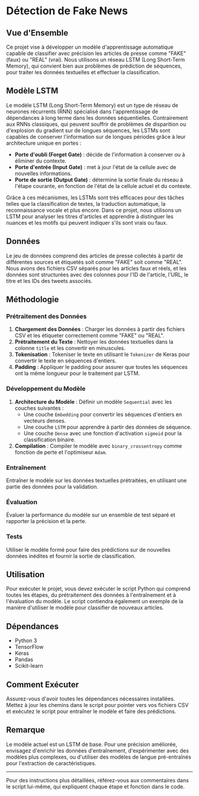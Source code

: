 # Détection de Fake News

## Vue d'Ensemble
Ce projet vise à développer un modèle d'apprentissage automatique capable de classifier avec précision les articles de presse comme "FAKE" (faux) ou "REAL" (vrai). Nous utilisons un réseau LSTM (Long Short-Term Memory), qui convient bien aux problèmes de prédiction de séquences, pour traiter les données textuelles et effectuer la classification.

## Modèle LSTM

Le modèle LSTM (Long Short-Term Memory) est un type de réseau de neurones récurrents (RNN) spécialisé dans l'apprentissage de dépendances à long terme dans les données séquentielles. Contrairement aux RNNs classiques, qui peuvent souffrir de problèmes de disparition ou d'explosion du gradient sur de longues séquences, les LSTMs sont capables de conserver l'information sur de longues périodes grâce à leur architecture unique en portes :

- **Porte d'oubli (Forget Gate)** : décide de l'information à conserver ou à éliminer du contexte.
- **Porte d'entrée (Input Gate)** : met à jour l'état de la cellule avec de nouvelles informations.
- **Porte de sortie (Output Gate)** : détermine la sortie finale du réseau à l'étape courante, en fonction de l'état de la cellule actuel et du contexte.

Grâce à ces mécanismes, les LSTMs sont très efficaces pour des tâches telles que la classification de textes, la traduction automatique, la reconnaissance vocale et plus encore. Dans ce projet, nous utilisons un LSTM pour analyser les titres d'articles et apprendre à distinguer les nuances et les motifs qui peuvent indiquer s'ils sont vrais ou faux.

## Données
Le jeu de données comprend des articles de presse collectés à partir de différentes sources et étiquetés soit comme "FAKE" soit comme "REAL". Nous avons des fichiers CSV séparés pour les articles faux et réels, et les données sont structurées avec des colonnes pour l'ID de l'article, l'URL, le titre et les IDs des tweets associés.

## Méthodologie

### Prétraitement des Données
1. **Chargement des Données** : Charger les données à partir des fichiers CSV et les étiqueter correctement comme "FAKE" ou "REAL".
2. **Prétraitement du Texte** : Nettoyer les données textuelles dans la colonne `title` et les convertir en minuscules.
3. **Tokenisation** : Tokeniser le texte en utilisant le `Tokenizer` de Keras pour convertir le texte en séquences d'entiers.
4. **Padding** : Appliquer le padding pour assurer que toutes les séquences ont la même longueur pour le traitement par LSTM.

### Développement du Modèle
1. **Architecture du Modèle** : Définir un modèle `Sequential` avec les couches suivantes :
   - Une couche `Embedding` pour convertir les séquences d'entiers en vecteurs denses.
   - Une couche `LSTM` pour apprendre à partir des données de séquence.
   - Une couche `Dense` avec une fonction d'activation `sigmoid` pour la classification binaire.
2. **Compilation** : Compiler le modèle avec `binary_crossentropy` comme fonction de perte et l'optimiseur `Adam`.

### Entraînement
Entraîner le modèle sur les données textuelles prétraitées, en utilisant une partie des données pour la validation.

### Évaluation
Évaluer la performance du modèle sur un ensemble de test séparé et rapporter la précision et la perte.

### Tests
Utiliser le modèle formé pour faire des prédictions sur de nouvelles données inédites et fournir la sortie de classification.

## Utilisation
Pour exécuter le projet, vous devez exécuter le script Python qui comprend toutes les étapes, du prétraitement des données à l'entraînement et à l'évaluation du modèle. Le script contiendra également un exemple de la manière d'utiliser le modèle pour classifier de nouveaux articles.

## Dépendances
- Python 3
- TensorFlow
- Keras
- Pandas
- Scikit-learn

## Comment Exécuter
Assurez-vous d'avoir toutes les dépendances nécessaires installées. Mettez à jour les chemins dans le script pour pointer vers vos fichiers CSV et exécutez le script pour entraîner le modèle et faire des prédictions.

## Remarque
Le modèle actuel est un LSTM de base. Pour une précision améliorée, envisagez d'enrichir les données d'entraînement, d'expérimenter avec des modèles plus complexes, ou d'utiliser des modèles de langue pré-entraînés pour l'extraction de caractéristiques.

---

Pour des instructions plus détaillées, référez-vous aux commentaires dans le script lui-même, qui expliquent chaque étape et fonction dans le code.
